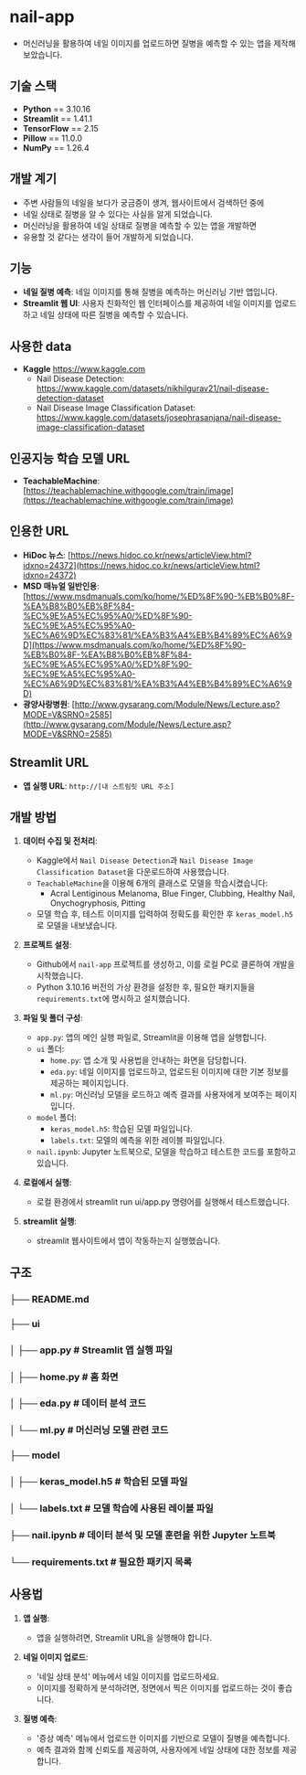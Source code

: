 # nail-app
- 머신러닝을 활용하여 네일 이미지를 업로드하면 질병을 예측할 수 있는 앱을 제작해보았습니다.



## 기술 스택
- **Python** == 3.10.16
- **Streamlit** == 1.41.1
- **TensorFlow** == 2.15
- **Pillow** == 11.0.0
- **NumPy** == 1.26.4




## 개발 계기
- 주변 사람들의 네일을 보다가 궁금증이 생겨, 웹사이트에서 검색하던 중에
- 네일 상태로 질병을 알 수 있다는 사실을 알게 되었습니다. 
- 머신러닝을 활용하여 네일 상태로 질병을 예측할 수 있는 앱을 개발하면 
- 유용할 것 같다는 생각이 들어 개발하게 되었습니다.





## 기능
- **네일 질병 예측**: 네일 이미지를 통해 질병을 예측하는 머신러닝 기반 앱입니다.
- **Streamlit 웹 UI**: 사용자 친화적인 웹 인터페이스를 제공하여 네일 이미지를 업로드하고 네일 상태에 따른 질병을 예측할 수 있습니다.




## 사용한 data
- **Kaggle** https://www.kaggle.com
  - Nail Disease Detection: https://www.kaggle.com/datasets/nikhilgurav21/nail-disease-detection-dataset
  - Nail Disease Image Classification Dataset: https://www.kaggle.com/datasets/josephrasanjana/nail-disease-image-classification-dataset





## 인공지능 학습 모델 URL
- **TeachableMachine**: [https://teachablemachine.withgoogle.com/train/image](https://teachablemachine.withgoogle.com/train/image)





## 인용한 URL  
- **HiDoc 뉴스**: [https://news.hidoc.co.kr/news/articleView.html?idxno=24372](https://news.hidoc.co.kr/news/articleView.html?idxno=24372)
- **MSD 매뉴얼 일반인용**: [https://www.msdmanuals.com/ko/home/%ED%8F%90-%EB%B0%8F-%EA%B8%B0%EB%8F%84-%EC%9E%A5%EC%95%A0/%ED%8F%90-%EC%9E%A5%EC%95%A0-%EC%A6%9D%EC%83%81/%EA%B3%A4%EB%B4%89%EC%A6%9D](https://www.msdmanuals.com/ko/home/%ED%8F%90-%EB%B0%8F-%EA%B8%B0%EB%8F%84-%EC%9E%A5%EC%95%A0/%ED%8F%90-%EC%9E%A5%EC%95%A0-%EC%A6%9D%EC%83%81/%EA%B3%A4%EB%B4%89%EC%A6%9D)
- **광양사랑병원**: [http://www.gysarang.com/Module/News/Lecture.asp?MODE=V&SRNO=2585](http://www.gysarang.com/Module/News/Lecture.asp?MODE=V&SRNO=2585)





## Streamlit URL
- **앱 실행 URL**: `http://[내 스트림릿 URL 주소]`





## 개발 방법
1. **데이터 수집 및 전처리**:
    - Kaggle에서 `Nail Disease Detection`과 `Nail Disease Image Classification Dataset`을 다운로드하여 사용했습니다.
    - `TeachableMachine`을 이용해 6개의 클래스로 모델을 학습시켰습니다:
      - Acral Lentiginous Melanoma, Blue Finger, Clubbing, Healthy Nail, Onychogryphosis, Pitting
    - 모델 학습 후, 테스트 이미지를 입력하여 정확도를 확인한 후 `keras_model.h5`로 모델을 내보냈습니다.


2. **프로젝트 설정**:
    - Github에서 `nail-app` 프로젝트를 생성하고, 이를 로컬 PC로 클론하여 개발을 시작했습니다.
    - Python 3.10.16 버전의 가상 환경을 설정한 후, 필요한 패키지들을 `requirements.txt`에 명시하고 설치했습니다.


3. **파일 및 폴더 구성**:
    - `app.py`: 앱의 메인 실행 파일로, Streamlit을 이용해 앱을 실행합니다.
    - `ui` 폴더:
        - `home.py`: 앱 소개 및 사용법을 안내하는 화면을 담당합니다.
        - `eda.py`: 네일 이미지를 업로드하고, 업로드된 이미지에 대한 기본 정보를 제공하는 페이지입니다.
        - `ml.py`: 머신러닝 모델을 로드하고 예측 결과를 사용자에게 보여주는 페이지입니다.
    - `model` 폴더:
        - `keras_model.h5`: 학습된 모델 파일입니다.
        - `labels.txt`: 모델의 예측을 위한 레이블 파일입니다.
    - `nail.ipynb`: Jupyter 노트북으로, 모델을 학습하고 테스트한 코드를 포함하고 있습니다.


4. **로컬에서 실행**:
    - 로컬 환경에서 streamlit run ui/app.py 명령어를 실행해서 테스트했습니다.


5. **streamlit 실행**:
    - streamlit 웹사이트에서 앱이 작동하는지 실행했습니다.




## 구조
### ├── README.md
### ├── ui
### │   ├── app.py              # Streamlit 앱 실행 파일
### │   ├── home.py             # 홈 화면
### │   ├── eda.py              # 데이터 분석 코드
### │   └── ml.py               # 머신러닝 모델 관련 코드
### ├── model
### │    ├── keras_model.h5  # 학습된 모델 파일
### │    └── labels.txt      # 모델 학습에 사용된 레이블 파일
### ├── nail.ipynb          # 데이터 분석 및 모델 훈련을 위한 Jupyter 노트북
### └── requirements.txt    # 필요한 패키지 목록




## 사용법
1. **앱 실행**:
    - 앱을 실행하려면, Streamlit URL을 실행해야 합니다.


2. **네일 이미지 업로드**:
    - '네일 상태 분석' 메뉴에서 네일 이미지를 업로드하세요.
    - 이미지를 정확하게 분석하려면, 정면에서 찍은 이미지를 업로드하는 것이 좋습니다.



3. **질병 예측**:
    - '증상 예측' 메뉴에서 업로드한 이미지를 기반으로 모델이 질병을 예측합니다.
    - 예측 결과와 함께 신뢰도를 제공하여, 사용자에게 네일 상태에 대한 정보를 제공합니다.

